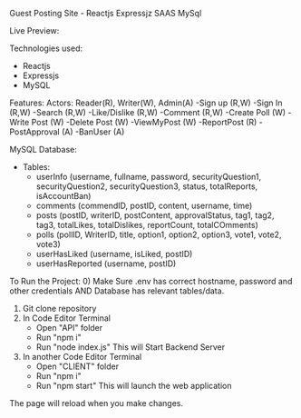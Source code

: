 Guest Posting Site - Reactjs Expressjz SAAS MySql

Live Preview: 

Technologies used:
- Reactjs
- Expressjs
- MySQL

Features:
Actors: Reader(R), Writer(W), Admin(A)
-Sign up      (R,W)
-Sign In      (R,W)
-Search       (R,W)
-Like/Dislike (R,W)
-Comment      (R,W)
-Create Poll    (W)
-Write Post     (W)
-Delete Post    (W)
-ViewMyPost     (W)
-ReportPost     (R)
-PostApproval   (A)
-BanUser        (A)

MySQL Database:
- Tables:
  - userInfo (username, fullname, password, securityQuestion1, securityQuestion2, securityQuestion3, status, totalReports, isAccountBan)
  - comments (commendID, postID, content, username, time)
  - posts    (postID, writerID, postContent, approvalStatus, tag1, tag2, tag3, totalLikes, totalDislikes, reportCount, totalCOmments)
  - polls    (pollID, WriterID, title, option1, option2, option3, vote1, vote2, vote3)
  - userHasLiked (username, isLiked, postID)
  - userHasReported (username, postID)

To Run the Project:
0) Make Sure .env has correct hostname, password and other credentials AND Database has relevant tables/data.
1) Git clone repository
2) In Code Editor Terminal
   - Open "API" folder
   - Run "npm i"
   - Run "node index.js"
This will Start Backend Server
3) In another Code Editor Terminal
   - Open "CLIENT" folder
   - Run "npm i"
   - Run "npm start"
This will launch the web application

The page will reload when you make changes.
